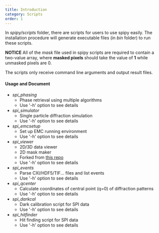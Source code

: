 ```yaml
---
title: Introduction
category: Scripts
order: 1
---
```


In *spipy/scripts* folder, there are scripts for users to use spipy easily. The installation procedure will generate executable files (in *bin* folder) to run these scripts.

**NOTICE** All of the *mask* file used in spipy scripts are required to contain a two-value array, where **masked pixels** should take the value of **1** while unmasked pixels are 0.

The scripts only receive command line arguments and output result files.

#### Usage and Document

- *spi_phasing*
	- Phase retrieval using multiple algorithms
	- Use '-h' option to see details 
- *spi_simulator*
	- Single particle diffraction simulation
	- Use '-h' option to see details
- *spi_emcsetup*
	- Set up EMC running environment
	- Use '-h' option to see details
- *spi_viewer*
	- 2D/3D data viewer
	- 2D mask maker
	- Forked from [this repo](https://github.com/LiuLab-CSRC/DataViewer)
	- Use '-h' option to see details
- *spi_events*
	- Parse CXI/HDF5/TIF... files and list events
	- Use '-h' option to see details
- *spi_qcenter*
	- Calculate coordinates of central point (q=0) of diffraction patterns
	- Use '-h' option to see details
- *spi_darkcal*
	- Dark calibration script for SPI data
	- Use '-h' option to see details
- *spi_hitfinder*
	- Hit finding script for SPI data
	- Use '-h' option to see details